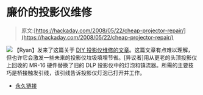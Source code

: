# 廉价的投影仪维修

> 原文:[https://hackaday.com/2008/05/22/cheap-projector-repair/](https://hackaday.com/2008/05/22/cheap-projector-repair/)

![](../Images/bad1bc81f36c2914bb0fbb180c0dc7f8.png)
【Ryan】发来了这篇关于 [DIY 投影仪维修的文章](https://web.archive.org/web/20080528105711/http://recklessphilosophers.com/2008/05/02/home-theatre-for-63--dlp-pj-retrofit-for-7-bulb-instead-of-300.aspx)。这篇文章有点难以理解，但也许它会激发一些未来的投影仪垃圾填埋节省。[异议者]用从更老的头顶投影仪上回收的 MR-16 硬件替换了旧的 DLP 投影仪中的灯泡和镇流器。所需的主要技巧是桥接触发引线，该引线告诉投影仪灯泡已打开并工作。

*   [永久链接](https://web.archive.org/web/20080528105711/http://recklessphilosophers.com/2008/05/02/home-theatre-for-63--dlp-pj-retrofit-for-7-bulb-instead-of-300.aspx)